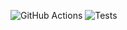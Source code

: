![GitHub Actions](https://github.com/SavenkoNikita/popover-widget/actions/workflows/deploy.yml/badge.svg)
![Tests](https://img.shields.io/badge/tests-passing-brightgreen)
